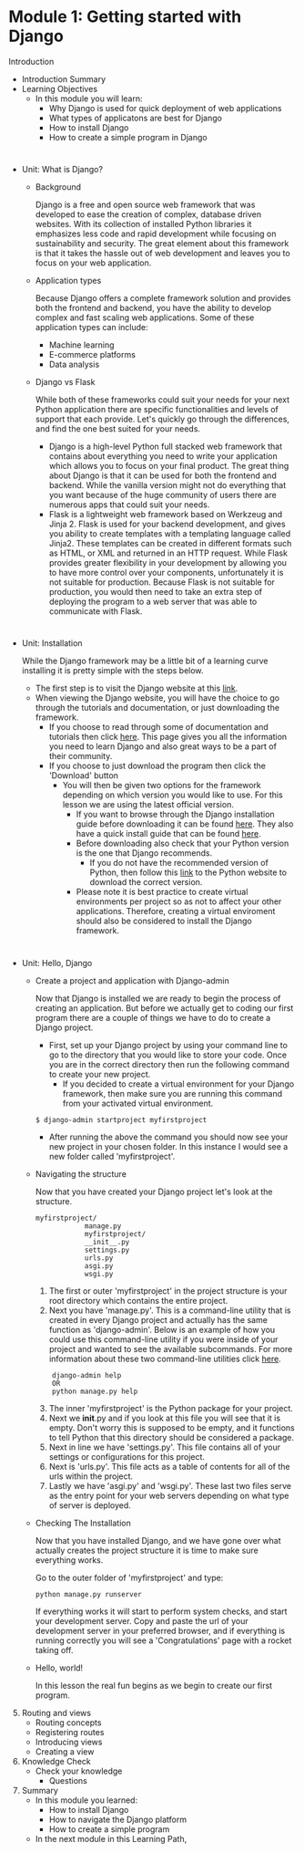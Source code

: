 [1]: https://docs.djangoproject.com/en/3.1/topics/install/ "Django Installation Guide"
[2]: https://www.python.org/  "Install Python"
[3]: https://www.djangoproject.com/ "Django Website"
[4]: https://www.djangoproject.com/start/ "Get Started with Django"
[5]: https://docs.djangoproject.com/en/3.1/intro/install/ "Django Quick Install Guide"
[6]: https://docs.djangoproject.com/en/3.1/ref/django-admin/ "Command-line Utility"

#
# Module 1: Getting started with Django

Introduction
* Introduction Summary
* Learning Objectives
    - In this module you will learn:
        - Why Django is used for quick deployment of web applications
        - What types of applicatons are best for Django
        - How to install Django
        - How to create a simple program in Django
#
- Unit: What is Django?

    * Background

        Django is a free and open source web framework that was developed to ease the creation of complex, database driven websites. With its collection of installed Python libraries it emphasizes less code and rapid development while focusing on sustainability and security. The great element about this framework is that it takes the hassle out of web development and leaves you to focus on your web application.

    * Application types

        Because Django offers a complete framework solution and provides both the frontend and backend, you have the ability to develop complex and fast scaling web applications. Some of these application types can include:
        * Machine learning
        * E-commerce platforms
        * Data analysis

    * Django vs Flask

        While both of these frameworks could suit your needs for your next Python application there are specific functionalities and levels of support that each provide. Let's quickly go through the differences, and find the one best suited for your needs.
        - Django is a high-level Python full stacked web framework that contains about everything you need to write your application which allows you to focus on your final product. The great thing about Django is that it can be used for both the frontend and backend. While the vanilla version might not do everything that you want because of the huge community of users there are numerous apps that could suit your needs.
        - Flask is a lightweight web framework based on Werkzeug and Jinja 2. Flask is used for your backend development, and gives you ability to create templates with a templating language called Jinja2. These templates can be created in different formats such as HTML, or XML and returned in an HTTP request.
        While Flask provides greater flexibility in your development by allowing you to have more control over your components, unfortunately it is not suitable for production. Because Flask is not suitable for production, you would then need to take an extra step of deploying the program to a web server that was able to communicate with Flask.
#        
- Unit: Installation

    While the Django framework may be a little bit of a learning curve installing it is pretty simple with the steps below. 
    - The first step is to visit the Django website at this [link][3].
    - When viewing the Django website, you will have the choice to go through the tutorials and documentation, or just downloading the framework.
        - If you choose to read through some of documentation and tutorials then click [here][4]. This page gives you all the information you need to learn Django and also great ways to be a part of their community.
        - If you choose to just download the program then click the 'Download' button
            - You will then be given two options for the framework depending on which version you would like to use. For this lesson we are using the latest official version.
                * If you want to browse through the Django installation guide before downloading it can be found [here][1]. They also have a quick install guide that can be found [here][5].
                * Before downloading also check that your Python version is the one that Django recommends. 
                    * If you do not have the recommended version of Python, then follow this [link][2] to the Python website to download the correct version.
                * Please note it is best practice to create virtual environments per project so as not to affect your other applications. Therefore, creating a virtual enviroment should also be considered to install the Django framework.

#
- Unit: Hello, Django
    * Create a project and application with Django-admin

        Now that Django is installed we are ready to begin the process of creating an application. But before we actually get to coding our first program there are a couple of things we have to do to create a Django project.
        * First, set up your Django project by using your command line to go to the directory that you would like to store your code. Once you are in the correct directory then run the following command to create your new project.
            * If you decided to create a virtual environment for your Django framework, then make sure you are running this command from your activated virtual environment. 
        ~~~
        $ django-admin startproject myfirstproject
        ~~~ 
        - After running the above the command you should now see your new project in your chosen folder. In this instance I would see a new folder called 'myfirstproject'.

    * Navigating the structure

        Now that you have created your Django project let's look at the structure.
        ~~~
        myfirstproject/
                    manage.py
                    myfirstproject/
                    __init__.py
                    settings.py
                    urls.py
                    asgi.py
                    wsgi.py
        ~~~
        1. The first or outer 'myfirstproject' in the project structure is your root directory which contains the entire project.
        2. Next you have 'manage.py'. This is a command-line utility that is created in every Django project and actually has the same function as 'django-admin'. Below is an example of how you could use this command-line utility if you were inside of your project and wanted to see the available subcommands. For more information about these two command-line utilities click [here][6].
        ~~~
            django-admin help
            OR
            python manage.py help
        ~~~
        3. The inner 'myfirstproject' is the Python package for your project.
        4. Next we __init__.py and if you look at this file you will see that it is empty. Don't worry this is supposed to be empty, and it functions to tell Python that this directory should be considered a package.
        5. Next in line we have 'settings.py'. This file contains all of your settings or configurations for this project.
        6. Next is 'urls.py'. This file acts as a table of contents for all of the urls within the project.
        7. Lastly we have 'asgi.py' and 'wsgi.py'. These last two files serve as the entry point for your web servers depending on what type of server is deployed.

    * Checking The Installation

        Now that you have installed Django, and we have gone over what actually creates the project structure it is time to make sure everything works.

        Go to the outer folder of 'myfirstproject' and type:
        ~~~
        python manage.py runserver
        ~~~
        If everything works it will start to perform system checks, and start your development server. Copy and paste the url of your development server in your preferred browser, and if everything is running correctly you will see a 'Congratulations' page with a rocket taking off.
    * Hello, world!

        In this lesson the real fun begins as we begin to create our first program. 
5. Routing and views
    * Routing concepts
    * Registering routes
    * Introducing views
    * Creating a view
6. Knowledge Check
    * Check your knowledge
      - Questions
7. Summary
    * In this module you learned:
      - How to install Django
      - How to navigate the Django platform
      - How to create a simple program
    * In the next module in this Learning Path,